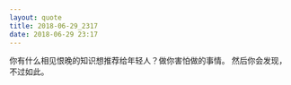 ```yaml
---
layout: quote
title: 2018-06-29_2317
date: 2018-06-29 23:17
---
```


你有什么相见恨晚的知识想推荐给年轻人？做你害怕做的事情。 然后你会发现，不过如此。